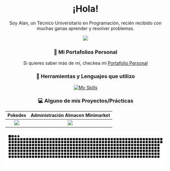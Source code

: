 <div align="center">
  <h1 >¡Hola!</h1>

<p>Soy Alan, un Técnico Universitario en Programación, recién recibido con muchas ganas aprender y resolver problemas.</p>
<img width="150"src="https://i.pinimg.com/originals/ae/0a/46/ae0a469f839472c3a232d3ba2b19d471.gif">
<h3>💼 Mi Portafolios Personal</h3>

Si quieres saber más de mí, checkea mi [Portafolio Personal](https://portfolio-aplc.vercel.app/)

<h3>🔧 Herramientas y Lenguajes que utilizo</h3>

[![My Skills](https://skillicons.dev/icons?i=js,react,html,css,vite,nodejs,git,python,mysql)](https://skillicons.dev)

<h3>💻 Alguno de mis Proyectos/Prácticas</h3>

|                                                                                                      Pokedex                                                                                                      |                                                           Administración Almacen Minimarket                                                           |
|:-------------------------------------------------------------------------------------------------------------------------------------------------------------------------------------------------------------------------:|:---------------------------------------------------------------------------------------------------------------------------------:|
| <img width="300" src="https://i.imgur.com/Q2P9v7P.png"> | <img width="300" src="https://i.imgur.com/uJOok4z.png"> |


<p >
    <picture>
      <source media="(prefers-color-scheme: dark)" srcset="https://raw.githubusercontent.com/ashu-guo/ashu-guo/master/assets/github-contribution-grid-snake.svg">
      <source media="(prefers-color-scheme: light)" srcset="https://raw.githubusercontent.com/ashu-guo/ashu-guo/master/assets/github-contribution-grid-snake.svg">
      <img alt="github contribution grid snake animation" src="https://raw.githubusercontent.com/ashu-guo/ashu-guo/master/assets/github-contribution-grid-snake.svg">
    </picture>
</p>
</div>
